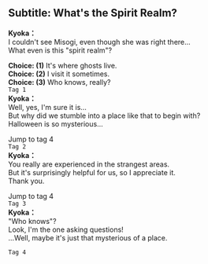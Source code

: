 # 

  
## Subtitle: What's the Spirit Realm?
  
**Kyoka：**  
I couldn't see Misogi, even though she was right there...  
What even is this \"spirit realm\"?  
  
**Choice: (1)**  It's where ghosts live.  
**Choice: (2)**  I visit it sometimes.  
**Choice: (3)**  Who knows, really?  
`Tag 1`  
**Kyoka：**  
Well, yes, I'm sure it is...  
But why did we stumble into a place like that to begin with?  
Halloween is so mysterious...  
  
Jump to tag 4  
`Tag 2`  
**Kyoka：**  
You really are experienced in the strangest areas.  
But it's surprisingly helpful for us, so I appreciate it.  
Thank you.  
  
Jump to tag 4  
`Tag 3`  
**Kyoka：**  
\"Who knows\"?  
 Look, I'm the one asking questions!  
...Well, maybe it's just that mysterious of a place.  
  
`Tag 4`  
